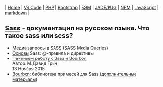 | [Home](../README.md) | 
[VS Code](VSCode.md) | 
[PHP](PHP.md) | 
[Bootstrap](Bootstrap.md) | 
[БЭМ](БЭМ.md) | 
[JADE/PUG](JADE-PUG.md) | 
[NPM](NPM.md) | 
[JavaScript](JavaScript.md) | 
[markdown](markdown.md) |

## [Sass][sass] - документация на русском языке. Что такое sass или scss?  
  - [Медиа запросы][sass_1] в SASS (SASS Media Queries)  
  - [Основы][sass_2] Sass: @-правила и директивы  
  - [Начинаем работу с Sass и Bourbon][sass_3]  
    Автор: М.Дэвид Грин  
    13 Ноября 2015
  - [Bourbon][sass_4]: библиотека примесей для Sass ([дополнительные материалы][sass_4.1])

[sass]: https://sass-scss.ru/ "Sass - документация на русском языке"
[sass_1]: http://area53.ru/route/route.php?css3/media-zaprosy-v-sass-sass-media-queries.html "Медиа запросы в SASS"
[sass_2]: https://getinstance.info/articles/css/sass-basics-rules-directives/ "Основы Sass: @-правила и директивы"
[sass_3]: http://prgssr.ru/development/nachinaem-rabotu-s-sass-i-bourbon.html "Начинаем работу с Sass и Bourbon"
[sass_4]: https://www.bourbon.io/ "Bourbon - это легкий набор инструментов Sass"
[sass_4.1]: https://webdesign.tutsplus.com/ru/tutorials/introducing-bourbon-lightweight-sass-mixins-and-more--cms-24733 "Bourbon: библиотека примесей для Sass"